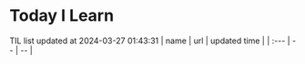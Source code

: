 # Today I Learn 
TIL list updated at 2024-03-27 01:43:31
| name | url | updated time |
| :--- | -- | -- |
